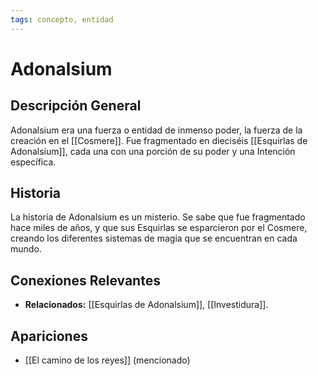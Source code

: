 ```yaml
---
tags: concepto, entidad
---
```


# Adonalsium

## Descripción General
Adonalsium era una fuerza o entidad de inmenso poder, la fuerza de la creación en el [[Cosmere]]. Fue fragmentado en dieciséis [[Esquirlas de Adonalsium]], cada una con una porción de su poder y una Intención específica.

## Historia
La historia de Adonalsium es un misterio. Se sabe que fue fragmentado hace miles de años, y que sus Esquirlas se esparcieron por el Cosmere, creando los diferentes sistemas de magia que se encuentran en cada mundo.

## Conexiones Relevantes
* **Relacionados:** [[Esquirlas de Adonalsium]], [[Investidura]].

## Apariciones
* [[El camino de los reyes]] (mencionado)
